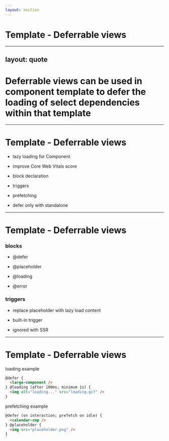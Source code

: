 ```yaml
---
layout: section
---
```


# Template - Deferrable views

---
layout: quote
---

# Deferrable views can be used in component template to defer the loading of select dependencies within that template

---

# Template - Deferrable views

<v-clicks>

- lazy loading for Component

- improve Core Web Vitals score

- block declaration

- triggers

- prefetching

- defer only with standalone

</v-clicks>

---

# Template - Deferrable views

<v-click>

### blocks
</v-click>

<v-clicks>

- @defer

- @placeholder

- @loading

- @error

</v-clicks>

<v-click>

### triggers
</v-click>

<v-clicks>

- replace placeholder with lazy load content

- built-in trigger

- ignored with SSR

</v-clicks>

---

# Template - Deferrable views

<v-click>

loading example

```html
@defer {
  <large-component />
} @loading (after 100ms; minimum 1s) {
  <img alt="loading..." src="loading.gif" />
}
```

</v-click>

<v-click>

prefetching example
```html
@defer (on interaction; prefetch on idle) {
  <calendar-cmp />
} @placeholder {
  <img src="placeholder.png" />
}
```
</v-click>